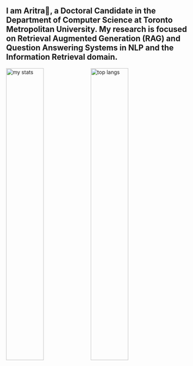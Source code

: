 ## I am Aritra👋, a Doctoral Candidate in the Department of Computer Science at Toronto Metropolitan University. My research is focused on Retrieval Augmented Generation (RAG) and Question Answering Systems in NLP and the Information Retrieval domain. 

<img alt="my stats" align="left" width ="45%" src ="https://github-readme-stats.vercel.app/api?username=Aritra23"/>

<img alt = "top langs" align="left" width ="45%" src = "https://github-readme-stats.vercel.app/api/top-langs/?username=Aritra23&layout=compact"/>

